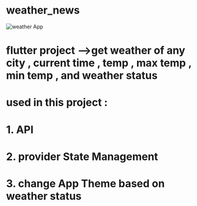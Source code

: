 # weather_news
![weather App](https://user-images.githubusercontent.com/75070096/190887244-41cba49a-e5a4-44d1-ac0b-402e87917834.jpg)
# flutter project -->get weather of any city , current time , temp , max temp , min temp , and weather status
# used in this project :
# 1. API
# 2. provider State Management 
# 3. change App Theme based on weather status




